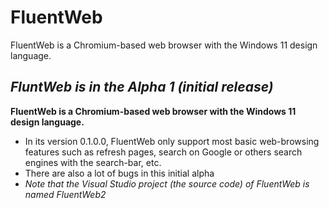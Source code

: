 # FluentWeb
FluentWeb is a Chromium-based web browser with the Windows 11 design language.

*FluntWeb is in the Alpha 1 (initial release)*
-----
**FluentWeb is a Chromium-based web browser with the Windows 11 design language.**


- In its version 0.1.0.0, FluentWeb only support most basic web-browsing features such as refresh pages, search on Google or others search engines with the search-bar, etc.
- There are also a lot of bugs in this initial alpha
- *Note that the Visual Studio project (the source code) of FluentWeb is named FluentWeb2*
